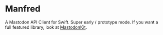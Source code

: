 # Manfred

A Mastodon API Client for Swift. Super early / prototype mode. If you want
a full featured library, look at [MastodonKit](https://github.com/MastodonKit/MastodonKit).
